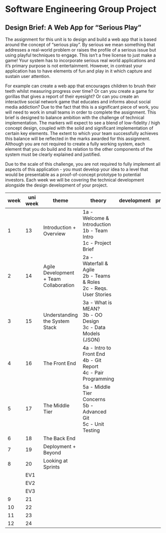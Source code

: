 # Software Engineering Group Project

## Design Brief: A Web App for “Serious Play”

The assignment for this unit is to design and build a web app that is based around the concept of “serious play”. By serious we mean something that addresses a real-world problem or raises the profile of a serious issue but using playful techniques to engage. This isn’t a free license to just make a game! Your system has to incorporate serious real world applications and it’s primary purpose is not entertainment. However, in contrast your application has to have elements of fun and play in it which capture and sustain user attention.

For example can create a web app that encourages children to brush their teeth whilst measuring progress over time? Or can you create a game for gorillas that gives a report of their eyesight? Or can you create an interactive social network game that educates and informs about social media addiction? 
Due to the fact that this is a significant piece of work, you will need to work in small teams in order to complete the assignment. This brief is designed to balance ambition with the challenge of technical implementation. The markers will expect to see a blend of low-fidelity / high concept design, coupled with the solid and significant implementation of certain key elements. The extent to which your team successfully achieves this balance will be reflected in the marks awarded for this assignment. Although you are not required to create a fully working system, each element that you do build and its relation to the other components of the system must be clearly explained and justified.

Due to the scale of this challenge, you are not required to fully implement all aspects of this application - you must develop your idea to a level that would be presentable as a proof-of-concept prototype to potential investors. Each week we will be covering the technical development alongside the design development of your project.

| week | uni week | theme                                  | theory                                                       | development | project |
| ---- | -------- | -------------------------------------- | ------------------------------------------------------------ | ----------- | ------- |
| 1    | 13       | Introduction + Overview                | 1a - Welcome & Introduction<br />1b - Team Intro<br />1c - Project Brief |             |         |
| 2    | 14       | Agile Development + Team Collaboration | 2a - Waterfall & Agile<br />2b - Teams & Roles<br />2c - Reqs. User Stories |             |         |
| 3    | 15       | Understanding the System Stack         | 3a - What is MEAN?<br />3b - OO Design<br />3c - Data Models (JSON) |             |         |
| 4    | 16       | The Front End                          | 4a - Intro to Front End<br />4b - Git Report<br />4c - Pair Programming |             |         |
| 5    | 17       | The Middle Tier                        | 5a - Middle Tier Concerns<br />5b - Advanced Git<br />5c - Unit Testing |             |         |
| 6    | 18       | The Back End                           |                                                              |             |         |
| 7    | 19       | Deployment + Beyond                    |                                                              |             |         |
| 8    | 20       | Looking at Sprints                     |                                                              |             |         |
|      | EV1      |                                        |                                                              |             |         |
|      | EV2      |                                        |                                                              |             |         |
|      | EV3      |                                        |                                                              |             |         |
| 9    | 21       |                                        |                                                              |             |         |
| 10   | 22       |                                        |                                                              |             |         |
| 11   | 23       |                                        |                                                              |             |         |
| 12   | 24       |                                        |                                                              |             |         |


